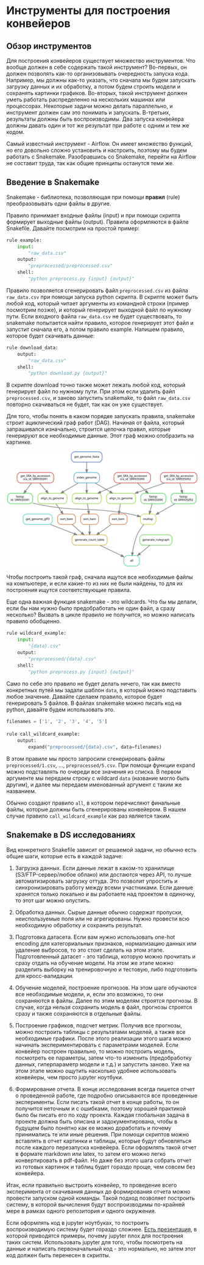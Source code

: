 # Инструменты для построения конвейеров

## Обзор инструментов

Для построения конвейеров существует множество инструментов. Что вообще должен в себе содержать такой инструмент? Во-первых, он должен позволять как-то организовывать очередность запуска кода. Например, мы должны как-то указать, что сначала мы будем запускать загрузку данных и их обработку, а потом будем строить модели и сохранять картинки графиков. Во-вторых, такой инструмент должен уметь работать распределенно на нескольких машинах или процессорах. Некоторые задачи можно делать параллельно, и инструмент должен сам это понимать и запускать. В-третьих, результаты должны быть воспроизводимы. Два запуска конвейера должны давать один и тот же результат при работе с одним и тем же кодом.

Самый известный инструмент - Airflow. Он имеет множество функций, но его довольно сложно установить и настроить, поэтому мы будем работать с Snakemake. Разобравшись со Snakemake, перейти на Airflow не составит труда, так как общие принципы останутся теми же.

## Введение в Snakemake

Snakemake - библиотека, позволяющая при помощи **правил** (rule) преобразовывать одни файлы в другие.

Правило принимает входные файлы (input) и при помощи скрипта формирует выходные файлы (output). Правила оформляются в файле Snakefile. Давайте посмотрим на простой пример:

```python
rule example:
    input:
        "raw_data.csv"
    output:
        "preprocessed/preprocessed.csv"
    shell:
        "python preprocess.py {input} {output}"
```

Правило позволяется сгенерировать файл `preprocessed.csv` из файла `raw_data.csv` при помощи запуска python скрипта. В скрипте может быть любой код, который читает аргументы из командной строки (пример посмотрим позже), и который генерирует выходной файл по нужному пути. Если входного файла `raw_data.csv` не будет существовать, то snakemake попытается найти правило, которое генерирует этот файл и запустит сначала его, а потом правило example. Напишем правило, которое будет скачивать данные:

```python
rule download_data:
    output:
        "raw_data.csv"
    shell:
        "python download.py {output}"
```

В скрипте download точно также может лежать любой код, который генерирует файл по нужному пути. При этом если удалить файл `preprocessed.csv`, и заново запустить snakemake, то файл `raw_data.csv` повторно скачиваться не будет, так как он уже существует.

Для того, чтобы понять в каком порядке запускать правила, snakemake строит ациклический граф работ (DAG). Начиная от файла, который запрашивался изначально, строится цепочка правил, которые генерируют все необходимые данные. Этот граф можно отобразить на картинке.

![snakemake_dag](../images/snakemake_dag.svg)

Чтобы построить такой граф, сначала ищутся все необходимые файлы на компьютере, и если какие-то из них не были найдены, то для их построения ищутся соответствующие правила.

Еще одна важная функция snakemake - это wildcards. Что бы мы делали, если бы нам нужно было предобработать не один файл, а сразу несколько? Вызвать в цикле правило не получится, но можно написать правило обобщенно.

```python
rule wildcard_example:
    input:
        "{data}.csv"
    output:
        "preprocessed/{data}.csv"
    shell:
        "python preprocess.py {input} {output}"
```

Само по себе это правило не будет делать ничего, так как вместо конкретных путей мы задали шаблон `data`, в который можно подставить любое значение. Давайте сделаем правило, которое будет генерировать 5 файлов. В файлах snakemake можно писать код на python, давайте будем использовать это.

```python
filenames = ['1', '2', '3', '4', '5']

rule call_wildcard_example:
    output:
        expand("preprocessed/{data}.csv", data=filenames)

```

В этом правиле мы просто запросили сгенерировать файлы `preprocessed/1.csv`, ..., `preprocessed/5.csv`. При помощи функции expand можно подставлять по очереди все значения из списка. В первом аргументе мы передаем строку с wildcard `data` (название могло быть другим), и далее мы передаем именованный аргумент с таким же названием.

Обычно создают правило `all`, в котором перечисляют финальные файлы, которые должны быть сгенерированы конвейером. В нашем случае правило `call_wildcard_example` как раз является таким.

## Snakemake в DS исследованиях

Вид конкретного Snakefile зависит от решаемой задачи, но обычно есть общие шаги, которые есть в каждой задаче:

1. Загрузка данных. Если данные лежат в каком-то хранилище (S3/FTP-сервер/любое облако) или достаются через API, то лучше автоматизировать загрузку оттуда. Это позволит упростить и синхронизировать работу между всеми участниками. Если данные хранятся только локально и вы работаете над проектом в одиночку, то этот шаг можно опустить.

2. Обработка данных. Сырые данные обычно содержат пропуски, неиспользуемые поля или не агрегированы. Нужно провести всю необходимую обработку и сохранить результат.

3. Подготовка датасета. Если вам нужно использовать one-hot encoding для категориальных признаков, нормализацию данных или удаление выбросов, то это стоит сделать на этом этапе. Подготовленный датасет - это таблица, которую можно прочитать и сразу отдать на обучение модели. На этом же этапе можно разделить выборку на тренировочную и тестовую, либо подготовить для кросс-валидации.

4. Обучение моделей, построение прогнозов. На этом шаге обучаются все необходимые модели, и, если это возможно, то они сохраняются в файлы. Далее по этим моделям строятся прогнозы. В случае, когда нельзя сохранить модель в файл, прогнозы строятся сразу и также сохраняются в отдельные файлы.

5. Построение графиков, подсчет метрик. Получив все прогнозы, можно построить таблицы с результатами моделей, а также все необходимые графики. После этого реализации этого шага можно начинать экспериментировать с параметрами моделей. Если конвейер построен правильно, то можно построить модель, посмотреть ее параметры, затем что-то изменить (предобработку данных, гиперпараметр модели и т.д.) и запустить заново. Уже на этом этапе можно ощутить насколько удобнее использовать конвейеры, чем просто jupyter ноутбуки.

6. Формирование отчета. В конце исследования всегда пишется отчет о проведенной работе, где подробно описываются все проведенные эксперименты. Если писать такой отчет в конце работы, то он получится неточным и с ошибками, поэтому хорошей практикой было бы писать его по ходу проекта. Каждая глобальная задача в проекте должна быть описана и задокументирована, чтобы в будущем было понятно как ее можно доработать и почему принимались те или иные решения. При помощи скриптов можно вставлять в отчет картинки и таблицы, которые будут обновляться после каждого перезапуска конвейера. Если оформлять такой отчет в формате markdown или latex, то затем его можно легко конвертировать в pdf-файл. Но даже без этого шага собрать отчет из готовых картинок и таблиц будет гораздо проще, чем совсем без конвейера.

Итак, если правильно выстроить конвейер, то проведение всего эксперимента от скачивания данных до формирования отчета можно провести запуском одной команды. Такой подход позволяет построить систему, в которой вычисления будут воспроизводимы по-крайней мере в рамках одного репозитория и одного окружения.

Если оформлять код в jupyter ноутбуках, то построить воспроизводимую систему будет гораздо сложнее. [Есть презентация](https://docs.google.com/presentation/d/1n2RlMdmv1p25Xy5thJUhkKGvjtV-dkAIsUXP-AL4ffI/mobilepresent?slide=id.g362da58057_0_1), в которой приводятся примеры, почему jupyter плох для построения таких систем. Использовать jupyter для того, чтобы посмотреть на данные и написать первоначальный код - это нормально, но затем этот код должен быть перенесен в скрипты.

